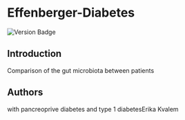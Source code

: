 # Effenberger-Diabetes

![Version Badge](https://img.shields.io/badge/Version-1.0.2-brightgreen?style=for-the-badge)

## Introduction

Comparison of the gut microbiota between patients

## Authors

with pancreoprive diabetes and type 1 diabetesErika Kvalem
